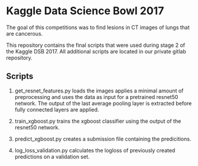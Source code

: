 Kaggle Data Science Bowl 2017
==============================

The goal of this competitions was to find lesions in CT images of lungs that are cancerous.

This repository contains the final scripts that were used during 
stage 2 of the Kaggle DSB 2017. 
All additional scripts are located in our private gitlab repository. 

Scripts
--------

1. get_resnet_features.py loads the images applies a minimal amount of preprocessing 
 and uses the data as input for a pretrained resnet50 network. 
 The output of the last average pooling layer is extracted before fully connected layers are applied.

2. train_xgboost.py trains the xgboost classifier using the output of the resnet50 network.

3. predict_xgboost.py creates a submission file containing the predicitions.

4. log_loss_validation.py calculates the logloss of previously 
created predictions on a validation set.

